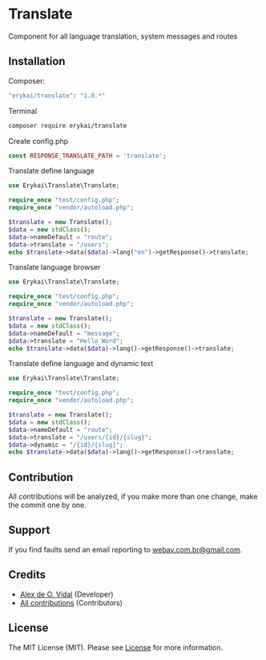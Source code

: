 # Translate
Component for all language translation, system messages and routes

## Installation

Composer:

```bash
"erykai/translate": "1.0.*"
```

Terminal

```bash
composer require erykai/translate
```

Create config.php

```php
const RESPONSE_TRANSLATE_PATH = 'translate';
```

Translate define language

```php
use Erykai\Translate\Translate;

require_once "test/config.php";
require_once "vendor/autoload.php";

$translate = new Translate();
$data = new stdClass();
$data->nameDefault = "route";
$data->translate = "/users";
echo $translate->data($data)->lang("en")->getResponse()->translate;
```

Translate language browser

```php
use Erykai\Translate\Translate;

require_once "test/config.php";
require_once "vendor/autoload.php";

$translate = new Translate();
$data = new stdClass();
$data->nameDefault = "message";
$data->translate = "Hello Word";
echo $translate->data($data)->lang()->getResponse()->translate;
```

Translate define language and dynamic text

```php
use Erykai\Translate\Translate;

require_once "test/config.php";
require_once "vendor/autoload.php";

$translate = new Translate();
$data = new stdClass();
$data->nameDefault = "route";
$data->translate = "/users/{id}/{slug}";
$data->dynamic = "/{id}/{slug}";
echo $translate->data($data)->lang()->getResponse()->translate;
```


## Contribution

All contributions will be analyzed, if you make more than one change, make the commit one by one.

## Support


If you find faults send an email reporting to webav.com.br@gmail.com.

## Credits

- [Alex de O. Vidal](https://github.com/alexdeovidal) (Developer)
- [All contributions](https://github.com/erykai/translate/contributors) (Contributors)

## License

The MIT License (MIT). Please see [License](https://github.com/erykai/translate/LICENSE) for more information.